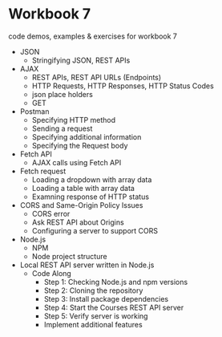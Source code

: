 # Workbook 7

code demos, examples & exercises for workbook 7

- JSON 
  - Stringifying JSON, REST APIs
- AJAX
  - REST APIs, REST API URLs (Endpoints)
  - HTTP Requests, HTTP Responses, HTTP Status Codes
  - json place holders
  - GET
- Postman
  - Specifying HTTP method
  - Sending a request
  - Specifying additional information
  - Specifying the Request body
- Fetch API
  - AJAX calls using Fetch API
- Fetch request
  - Loading a dropdown with array data
  - Loading a table with array data
  - Examning response of HTTP status
- CORS and Same-Origin Policy Issues
  - CORS error
  - Ask REST API about Origins
  - Configuring a server to support CORS
- Node.js
  - NPM
  - Node project structure
- Local REST API server written in Node.js
  - Code Along
    - Step 1: Checking Node.js and npm versions
    - Step 2: Cloning the repository
    - Step 3: Install package dependencies
    - Step 4: Start the Courses REST API server
    - Step 5: Verify server is working
    - Implement additional features